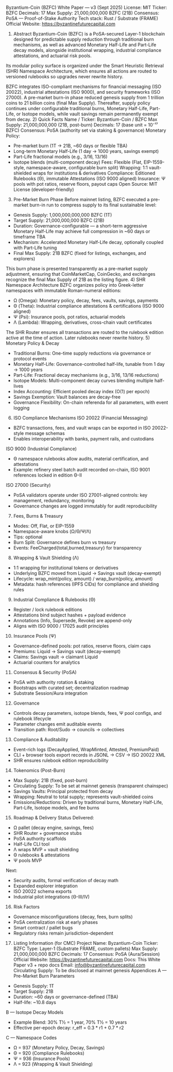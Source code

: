 Byzantium-Coin (BZFC) White Paper — v3 (Sept 2025)
License: MIT
Ticker: BZFC
Decimals: 17
Max Supply: 21,000,000,000 BZFC (21B)
Consensus: PoSA — Proof-of-Stake Authority
Tech stack: Rust / Substrate (FRAME)
Official Website: https://byzantinefuturecapital.com
1) Abstract
Byzantium-Coin (BZFC) is a PoSA-secured Layer-1 blockchain designed for predictable supply reduction through traditional burn mechanisms, as well as advanced Monetary Half-Life and Part-Life decay models, alongside institutional wrapping, industrial compliance attestations, and actuarial risk pools.

Its modular policy surface is organized under the Smart Heuristic Retrieval (SHR) Namespace Architecture, which ensures all actions are routed to versioned rulebooks so upgrades never rewrite history.

BZFC integrates ISO-compliant mechanisms for financial messaging (ISO 20022), industrial attestations (ISO 9000), and security frameworks (ISO 27000). A pre-market burn-in phase reduced genesis supply from 1 trillion coins to 21 billion coins (final Max Supply). Thereafter, supply policy continues under configurable traditional burns, Monetary Half-Life, Part-Life, or Isotope models, while vault savings remain permanently exempt from decay.
2) Quick Facts
Name / Ticker: Byzantium-Coin / BZFC
Max Supply: 21,000,000,000 (21B, post-burn)
Decimals: 17 (base unit = 10⁻¹⁷ BZFC)
Consensus: PoSA (authority set via staking & governance)
Monetary Policy:
 - Pre-market burn (1T → 21B, ~60 days or flexible TBA)
 - Long-term Monetary Half-Life (1 day → 1000 years, savings exempt)
 - Part-Life fractional models (e.g., 3/16, 13/16)
 - Isotope blends (multi-component decay)
Fees: Flexible (Flat, EIP-1559-style, namespace-aware, configurable burn split)
Wrapping: 1:1 vault-shielded wraps for institutions & derivatives
Compliance: Editioned Rulebooks (Θ), immutable Attestations (ISO 9000 aligned)
Insurance: Ψ pools with pot ratios, reserve floors, payout caps
Open Source: MIT License (developer-friendly)
3) Pre-Market Burn Phase
Before mainnet listing, BZFC executed a pre-market burn-in run to compress supply to its final sustainable level:

- Genesis Supply: 1,000,000,000,000 BZFC (1T)
- Target Supply: 21,000,000,000 BZFC (21B)
- Duration: Governance-configurable — a short-term aggressive Monetary Half-Life may achieve full compression in ~60 days or timeframe TBA
- Mechanism: Accelerated Monetary Half-Life decay, optionally coupled with Part-Life tuning
- Final Max Supply: 21B BZFC (fixed for listings, exchanges, and explorers)

This burn phase is presented transparently as a pre-market supply adjustment, ensuring that CoinMarketCap, CoinGecko, and exchanges recognize the final Max Supply of 21B as the listing figure.
4) SHR Namespace Architecture
BZFC organizes policy into Greek-letter namespaces with immutable Roman-numeral editions:

- Ω (Omega): Monetary policy, decay, fees, vaults, savings, payments
- Θ (Theta): Industrial compliance attestations & certifications (ISO 9000 aligned)
- Ψ (Psi): Insurance pools, pot ratios, actuarial models
- Λ (Lambda): Wrapping, derivatives, cross-chain vault certificates

The SHR Router ensures all transactions are routed to the rulebook edition active at the time of action. Later rulebooks never rewrite history.
5) Monetary Policy & Decay
- Traditional Burns: One-time supply reductions via governance or protocol events
- Monetary Half-Life: Governance-controlled half-life, tunable from 1 day → 1000 years
- Part-Life: Fractional decay mechanisms (e.g., 3/16, 13/16 reductions)
- Isotope Models: Multi-component decay curves blending multiple half-lives
- Index Accounting: Efficient pooled decay index (O(1) per epoch)
- Savings Exemption: Vault balances are decay-free
- Governance Flexibility: On-chain referenda for all parameters, with event logging
6) ISO Compliance Mechanisms
ISO 20022 (Financial Messaging)
- BZFC transactions, fees, and vault wraps can be exported in ISO 20022-style message schemas
- Enables interoperability with banks, payment rails, and custodians

ISO 9000 (Industrial Compliance)
- Θ namespace rulebooks allow audits, material certification, and attestations
- Example: refinery steel batch audit recorded on-chain, ISO 9001 references locked in edition Θ-II

ISO 27000 (Security)
- PoSA validators operate under ISO 27001-aligned controls: key management, redundancy, monitoring
- Governance changes are logged immutably for audit reproducibility
7) Fees, Burns & Treasury
- Modes: Off, Flat, or EIP-1559
- Namespace-aware knobs (Ω/Θ/Ψ/Λ)
- Tips: optional
- Burn Split: Governance defines burn vs treasury
- Events: FeeCharged{total,burned,treasury} for transparency
8) Wrapping & Vault Shielding (Λ)
- 1:1 wrapping for institutional tokens or derivatives
- Underlying BZFC moved from Liquid → Savings vault (decay-exempt)
- Lifecycle: wrap_mint(policy, amount) / wrap_burn(policy, amount)
- Metadata: hash references (IPFS CIDs) for compliance and shielding rules
9) Industrial Compliance & Rulebooks (Θ)
- Register / lock rulebook editions
- Attestations bind subject hashes + payload evidence
- Annotations (Info, Supersede, Revoke) are append-only
- Aligns with ISO 9000 / 17025 audit principles
10) Insurance Pools (Ψ)
- Governance-defined pools: pot ratios, reserve floors, claim caps
- Premiums: Liquid → Savings vault (decay-exempt)
- Claims: Savings vault → claimant Liquid
- Actuarial counters for analytics
11) Consensus & Security (PoSA)
- PoSA with authority rotation & staking
- Bootstraps with curated set; decentralization roadmap
- Substrate Session/Aura integration
12) Governance
- Controls decay parameters, isotope blends, fees, Ψ pool configs, and rulebook lifecycle
- Parameter changes emit auditable events
- Transition path: Root/Sudo → councils → collectives
13) Compliance & Auditability
- Event-rich logs (DecayApplied, WrapMinted, Attested, PremiumPaid)
- CLI + browser tools export records in JSONL → CSV → ISO 20022 XML
- SHR ensures rulebook edition reproducibility
14) Tokenomics (Post-Burn)
- Max Supply: 21B (fixed, post-burn)
- Circulating Supply: To be set at mainnet genesis (transparent chainspec)
- Savings Vaults: Principal protected from decay
- Wrapping: Neutral to total supply; represents vault-shielded coins
- Emissions/Reductions: Driven by traditional burns, Monetary Half-Life, Part-Life, Isotope models, and fee burns
15) Roadmap & Delivery Status
Delivered:
- Ω pallet (decay engine, savings, fees)
- SHR Router + governance stubs
- PoSA authority scaffolds
- Half-Life CLI tool
- Λ wraps MVP + vault shielding
- Θ rulebooks & attestations
- Ψ pools MVP

Next:
- Security audits, formal verification of decay math
- Expanded explorer integration
- ISO 20022 schema exports
- Industrial pilot integrations (Θ-III/IV)
16) Risk Factors
- Governance misconfigurations (decay, fees, burn splits)
- PoSA centralization risk at early phases
- Smart contract / pallet bugs
- Regulatory risks remain jurisdiction-dependent
17) Listing Information (for CMC)
Project Name: Byzantium-Coin
Ticker: BZFC
Type: Layer-1 (Substrate FRAME, custom pallets)
Max Supply: 21,000,000,000 BZFC
Decimals: 17
Consensus: PoSA (Aura/Session)
Official Website: https://byzantinefuturecapital.com
Docs: This White Paper v3 + repo docs
Email: info@byzantinefuturecapital.com
Circulating Supply: To be disclosed at mainnet genesis
Appendices
A — Pre-Market Burn Parameters
- Genesis Supply: 1T
- Target Supply: 21B
- Duration: ~60 days or governance-defined (TBA)
- Half-life: ~10.8 days

B — Isotope Decay Models
- Example Blend: 30% T½ = 1 year, 70% T½ = 10 years
- Effective per-epoch decay:
  r_eff = 0.3 * r1 + 0.7 * r2

C — Namespace Codes
- Ω = 937 (Monetary Policy, Decay, Savings)
- Θ = 920 (Compliance Rulebooks)
- Ψ = 936 (Insurance Pools)
- Λ = 923 (Wrapping & Vault Shielding)
